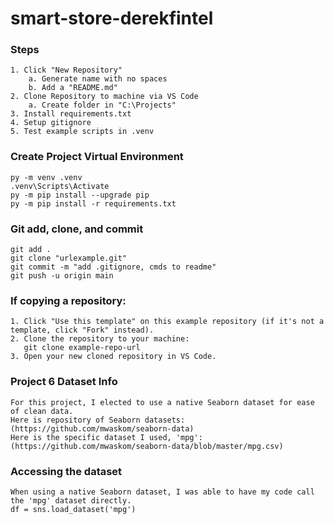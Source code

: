# smart-store-derekfintel

### Steps
```
1. Click "New Repository"
    a. Generate name with no spaces
    b. Add a "README.md"
2. Clone Repository to machine via VS Code
    a. Create folder in "C:\Projects"
3. Install requirements.txt
4. Setup gitignore
5. Test example scripts in .venv
```
### Create Project Virtual Environment
```
py -m venv .venv
.venv\Scripts\Activate
py -m pip install --upgrade pip 
py -m pip install -r requirements.txt
```
### Git add, clone, and commit
```
git add .
git clone "urlexample.git"
git commit -m "add .gitignore, cmds to readme"
git push -u origin main
```
### If copying a repository:
```
1. Click "Use this template" on this example repository (if it's not a template, click "Fork" instead).
2. Clone the repository to your machine:
   git clone example-repo-url
3. Open your new cloned repository in VS Code.
```
### Project 6 Dataset Info
```
For this project, I elected to use a native Seaborn dataset for ease of clean data. 
Here is repository of Seaborn datasets: (https://github.com/mwaskom/seaborn-data)
Here is the specific dataset I used, 'mpg': (https://github.com/mwaskom/seaborn-data/blob/master/mpg.csv)
```
### Accessing the dataset
```
When using a native Seaborn dataset, I was able to have my code call the 'mpg' dataset directly.
df = sns.load_dataset('mpg')
```
